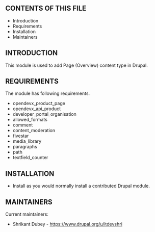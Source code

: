 CONTENTS OF THIS FILE
---------------------
 * Introduction
 * Requirements
 * Installation
 * Maintainers


INTRODUCTION
------------
This module is used to add Page (Overview) content type in Drupal.


REQUIREMENTS
------------
The module has following requirements.
  - opendevx_product_page
  - opendevx_api_product
  - developer_portal_organisation
  - allowed_formats
  - comment
  - content_moderation
  - fivestar
  - media_library
  - paragraphs
  - path
  - textfield_counter


INSTALLATION
------------
 * Install as you would normally install a contributed Drupal module.


MAINTAINERS
-----------
Current maintainers:
 * Shrikant Dubey - https://www.drupal.org/u/itdevshri
